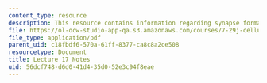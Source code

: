 ```yaml
---
content_type: resource
description: This resource contains information regarding synapse formation.
file: https://ol-ocw-studio-app-qa.s3.amazonaws.com/courses/7-29j-cellular-neurobiology-spring-2012/56dcf748d6d041d435d052e3c94f8eae_MIT7_29JS12_lecture17.pdf
file_type: application/pdf
parent_uid: c18fbdf6-570a-61ff-8377-ca8c8a2ce508
resourcetype: Document
title: Lecture 17 Notes
uid: 56dcf748-d6d0-41d4-35d0-52e3c94f8eae
---
```

